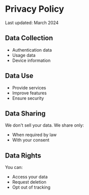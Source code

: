 # Privacy Policy

Last updated: March 2024

## Data Collection

- Authentication data
- Usage data
- Device information

## Data Use

- Provide services
- Improve features
- Ensure security

## Data Sharing

We don't sell your data. We share only:

- When required by law
- With your consent

## Data Rights

You can:

- Access your data
- Request deletion
- Opt out of tracking
